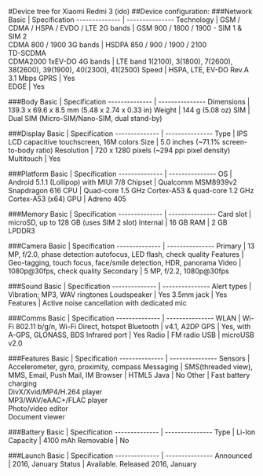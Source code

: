 #Device tree for Xiaomi Redmi 3 (ido)
##Device configuration:
###Network
Basic          | Specification
-------------- | ---------------
Technology     | GSM / CDMA / HSPA / EVDO / LTE
2G bands 	     | GSM 900 / 1800 / 1900 - SIM 1 & SIM 2 <br> CDMA 800 / 1900
3G bands 	     | HSDPA 850 / 900 / 1900 / 2100 <br> TD-SCDMA <br> CDMA2000 1xEV-DO
4G bands 	     | LTE band 1(2100), 3(1800), 7(2600), 38(2600), 39(1900), 40(2300), 41(2500)
Speed 	       | HSPA, LTE, EV-DO Rev.A 3.1 Mbps
GPRS 	         | Yes                                                                       
EDGE 	         | Yes

###Body
Basic          | Specification
-------------- | ---------------
Dimensions     | 139.3 x 69.6 x 8.5 mm (5.48 x 2.74 x 0.33 in)
Weight         | 144 g (5.08 oz)
SIM 	         | Dual SIM (Micro-SIM/Nano-SIM, dual stand-by)

###Display
Basic          | Specification
-------------- | ---------------
Type 	         | IPS LCD capacitive touchscreen, 16M colors
Size 	         | 5.0 inches (~71.1% screen-to-body ratio)
Resolution 	   | 720 x 1280 pixels (~294 ppi pixel density)
Multitouch   	 | Yes

###Platform
Basic          | Specification
-------------- | ---------------
OS 	           | Android 5.1.1 (Lollipop) with MIUI 7/8
Chipset 	     | Qualcomm MSM8939v2 Snapdragon 616
CPU 	         | Quad-core 1.5 GHz Cortex-A53 & quad-core 1.2 GHz Cortex-A53 (x64)
GPU 	         | Adreno 405

###Memory
Basic          | Specification
-------------- | ---------------
Card slot 	   | microSD, up to 128 GB (uses SIM 2 slot)
Internal 	     | 16 GB
RAM            | 2 GB LPDDR3

###Camera
Basic          | Specification
-------------- | ---------------
Primary 	     | 13 MP, f/2.0, phase detection autofocus, LED flash, check quality
Features 	     | Geo-tagging, touch focus, face/smile detection, HDR, panorama
Video 	       | 1080p@30fps, check quality
Secondary 	   | 5 MP, f/2.2, 1080p@30fps

###Sound
Basic          | Specification
-------------- | ---------------
Alert types 	 | Vibration; MP3, WAV ringtones
Loudspeaker 	 | Yes
3.5mm jack 	   | Yes
Features 	     | Active noise cancellation with dedicated mic

###Comms
Basic          | Specification
-------------- | ---------------
WLAN 	         | Wi-Fi 802.11 b/g/n, Wi-Fi Direct, hotspot
Bluetooth 	   | v4.1, A2DP
GPS 	         | Yes, with A-GPS, GLONASS, BDS
Infrared port  | Yes
Radio 	       | FM radio
USB 	         | microUSB v2.0

###Features
Basic          | Specification
-------------- | ---------------
Sensors 	     | Accelerometer, gyro, proximity, compass
Messaging 	   | SMS(threaded view), MMS, Email, Push Mail, IM
Browser 	     | HTML5
Java 	         | No
Other          | Fast battery charging <br >DivX/Xvid/MP4/H.264 player <br> MP3/WAV/eAAC+/FLAC player <br> Photo/video editor <br> Document viewer

###Battery
Basic          | Specification
-------------- | ---------------
Type           | Li-Ion
Capacity       | 4100 mAh
Removable      | No

###Launch
Basic          | Specification
-------------- | ---------------
Announced 	   | 2016, January
Status 	       | Available. Released 2016, January
